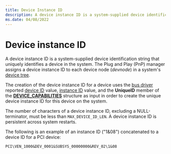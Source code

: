 ```yaml
---
title: Device Instance ID
description: A device instance ID is a system-supplied device identification string that uniquely identifies a device in the system.
ms.date: 04/08/2022
---
```


# Device instance ID

A device instance ID is a system-supplied device identification string that uniquely identifies a device in the system. The Plug and Play (PnP) manager assigns a device instance ID to each device node (*devnode*) in a system's [device tree](../kernel/device-tree.md).

The creation of the device instance ID for a device uses the [bus driver](../kernel/bus-drivers.md) reported [device ID](device-ids.md) value, [instance ID](instance-ids.md) value, and the **UniqueID** member of the [**DEVICE_CAPABILITIES**](/windows-hardware/drivers/ddi/wdm/ns-wdm-_device_capabilities) structure as input in order to create the unique device instance ID for this device on the system.

The number of characters of a device instance ID, excluding a NULL-terminator, must be less than `MAX_DEVICE_ID_LEN`. A device instance ID is persistent across system restarts.

The following is an example of an instance ID ("1&08") concatenated to a device ID for a PCI device:

`PCI\VEN_1000&DEV_0001&SUBSYS_00000000&REV_02\1&08`
